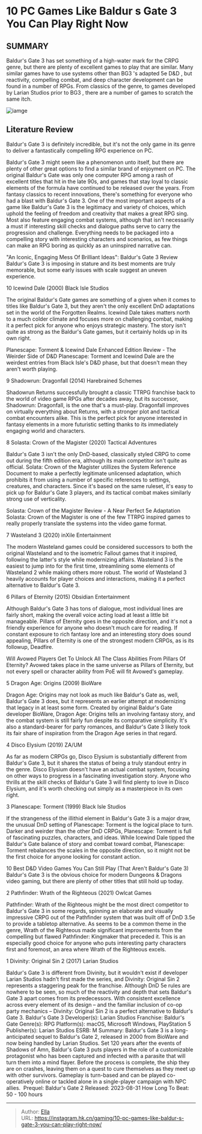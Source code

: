 # 10 PC Games Like Baldur s Gate 3 You Can Play Right Now


## SUMMARY 


Baldur&#39;s Gate 3
 has set something of a high-water mark for the CRPG genre, but there are plenty of excellent games to play that are similar. 
 Many similar games have to use systems other than 
BG3
&#39;s adapted 5e 
D&amp;D
, but reactivity, compelling combat, and deep character development can be found in a number of RPGs. 
 From classics of the genre, to games developed by Larian Studios prior to 
BG3
, there are a number of games to scratch the same itch. 

![iamge](https://static1.srcdn.com/wordpress/wp-content/uploads/2023/12/games-like-bg3.jpg)

## Literature Review

Baldur&#39;s Gate 3 is definitely incredible, but it&#39;s not the only game in its genre to deliver a fantastically compelling RPG experience on PC.




Baldur&#39;s Gate 3 might seem like a phenomenon unto itself, but there are plenty of other great options to find a similar brand of enjoyment on PC. The original Baldur&#39;s Gate was only one computer RPG among a rash of excellent titles that hit in the late 90s, and games that stay loyal to classic elements of the formula have continued to be released over the years. From fantasy classics to recent innovations, there&#39;s something for everyone who had a blast with Baldur&#39;s Gate 3.
One of the most important aspects of a game like Baldur&#39;s Gate 3 is the legitimacy and variety of choices, which uphold the feeling of freedom and creativity that makes a great RPG sing. Most also feature engaging combat systems, although that isn&#39;t necessarily a must if interesting skill checks and dialogue paths serve to carry the progression and challenge. Everything needs to be packaged into a compelling story with interesting characters and scenarios, as few things can make an RPG boring as quickly as an uninspired narrative can.
            
 
 &#34;An Iconic, Engaging Mess Of Brilliant Ideas&#34;: Baldur&#39;s Gate 3 Review 
Baldur&#39;s Gate 3 is imposing in stature and its best moments are truly memorable, but some early issues with scale suggest an uneven experience.












 








 10  Icewind Dale (2000) 
Black Isle Studios
        

The original Baldur&#39;s Gate games are something of a given when it comes to titles like Baldur&#39;s Gate 3, but they aren&#39;t the only excellent DnD adaptations set in the world of the Forgotten Realms. Icewind Dale takes matters north to a much colder climate and focuses more on challenging combat, making it a perfect pick for anyone who enjoys strategic mastery. The story isn&#39;t quite as strong as the Baldur&#39;s Gate games, but it certainly holds up in its own right.
            
 
 Planescape: Torment &amp; Icewind Dale Enhanced Edition Review - The Weirder Side of D&amp;D 
Planescape: Torment and Icewind Dale are the weirdest entries from Black Isle&#39;s D&amp;D phase, but that doesn&#39;t mean they aren&#39;t worth playing.








 9  Shadowrun: Dragonfall (2014) 
Harebrained Schemes
        

Shadowrun Returns successfully brought a classic TTRPG franchise back to the world of video game RPGs after decades away, but its successor, Shadowrun: Dragonfall, is the one that&#39;s a must-play. Dragonfall improves on virtually everything about Returns, with a stronger plot and tactical combat encounters alike. This is the perfect pick for anyone interested in fantasy elements in a more futuristic setting thanks to its immediately engaging world and characters.





 8  Solasta: Crown of the Magister (2020) 
Tactical Adventures


 







Baldur&#39;s Gate 3 isn&#39;t the only DnD-based, classically styled CRPG to come out during the fifth edition era, although its main competitor isn&#39;t quite as official. Solata: Crown of the Magister utillizes the System Reference Document to make a perfectly legitimate unlicensed adaptation, which prohibits it from using a number of specific references to settings, creatures, and characters. Since it&#39;s based on the same ruleset, it&#39;s easy to pick up for Baldur&#39;s Gate 3 players, and its tactical combat makes similarly strong use of verticality.
            
 
 Solasta: Crown of the Magister Review - A Near Perfect 5e Adaptation 
Solasta: Crown of the Magister is one of the few TTRPG inspired games to really properly translate the systems into the video game format.








 7  Wasteland 3 (2020) 
inXile Entertainment
        

The modern Wasteland games could be considered successors to both the original Wasteland and to the isometric Fallout games that it inspired, following the latter&#39;s style while modernizing affairs. Wasteland 3 is the easiest to jump into for the first time, streamlining some elements of Wasteland 2 while making others more robust. The world of Wasteland 3 heavily accounts for player choices and interactions, making it a perfect alternative to Baldur&#39;s Gate 3.





 6  Pillars of Eternity (2015) 
Obsidian Entertainment
        

Although Baldur&#39;s Gate 3 has tons of dialogue, most individual lines are fairly short, making the overall voice acting load at least a little bit manageable. Pillars of Eternity goes in the opposite direction, and it&#39;s not a friendly experience for anyone who doesn&#39;t much care for reading. If constant exposure to rich fantasy lore and an interesting story does sound appealing, Pillars of Eternity is one of the strongest modern CRPGs, as is its followup, Deadfire.
            
 
 Will Avowed Players Get To Unlock All The Class Abilities From Pillars Of Eternity? 
Avowed takes place in the same universe as Pillars of Eternity, but not every spell or character ability from PoE will fit Avowed&#39;s gameplay.








 5  Dragon Age: Origins (2009) 
BioWare


 







Dragon Age: Origins may not look as much like Baldur&#39;s Gate as, well, Baldur&#39;s Gate 3 does, but it represents an earlier attempt at modernizing that legacy in at least some form. Created by original Baldur&#39;s Gate developer BioWare, Dragon Age: Origins tells an involving fantasy story, and the combat system is still fairly fun despite its comparative simplicity. It&#39;s also a standard-bearer for party romances, and Baldur&#39;s Gate 3 likely took its fair share of inspiration from the Dragon Age series in that regard.





 4  Disco Elysium (2019) 
ZA/UM
        

As far as modern CRPGs go, Disco Elysium is substantially different from Baldur&#39;s Gate 3, but it shares the status of being a truly standout entry in the genre. Disco Elysium doesn&#39;t have an actual combat system, focusing on other ways to progress in a fascinating investigation story. Anyone who thrills at the skill checks of Baldur&#39;s Gate 3 will find plenty to love in Disco Elysium, and it&#39;s worth checking out simply as a masterpiece in its own right.





 3  Planescape: Torment (1999) 
Black Isle Studios
        

If the strangeness of the illithid element in Baldur&#39;s Gate 3 is a major draw, the unusual DnD setting of Planescape: Torment is the logical place to turn. Darker and weirder than the other DnD CRPGs, Planescape: Torment is full of fascinating puzzles, characters, and ideas. While Icewind Dale tipped the Baldur&#39;s Gate balance of story and combat toward combat, Planescape: Torment rebalances the scales in the opposite direction, so it might not be the first choice for anyone looking for constant action.
            
 
 10 Best D&amp;D Video Games You Can Still Play (That Aren&#39;t Baldur&#39;s Gate 3) 
Baldur&#39;s Gate 3 is the obvious choice for modern Dungeons &amp; Dragons video gaming, but there are plenty of other titles that still hold up today.








 2  Pathfinder: Wrath of the Righteous (2021) 
Owlcat Games
        

Pathfinder: Wrath of the Righteous might be the most direct competitor to Baldur&#39;s Gate 3 in some regards, spinning an elaborate and visually impressive CRPG out of the Pathfinder system that was built off of DnD 3.5e to provide a tabletop alternative. As seems to be a common theme in the genre, Wrath of the Righteous made significant improvements from the compelling but flawed Pathfinder: Kingmaker that preceded it. This is an especially good choice for anyone who puts interesting party characters first and foremost, an area where Wrath of the Righteous excels.





 1  Divinity: Original Sin 2 (2017) 
Larian Studios


 







Baldur&#39;s Gate 3 is different from Divinity, but it wouldn&#39;t exist if developer Larian Studios hadn&#39;t first made the series, and Divinity: Original Sin 2 represents a staggering peak for the franchise. Although DnD 5e rules are nowhere to be seen, so much of the reactivity and depth that sets Baldur&#39;s Gate 3 apart comes from its predecessors. With consistent excellence across every element of its design – and the familiar inclusion of co-op party mechanics – Divinity: Original Sin 2 is a perfect alternative to Baldur&#39;s Gate 3.
               Baldur&#39;s Gate 3   Developer(s):   Larian Studios    Franchise:   Baldur&#39;s Gate    Genre(s):   RPG    Platform(s):   macOS, Microsoft Windows, PlayStation 5    Publisher(s):   Larian Studios    ESRB:   M    Summary:   Baldur&#39;s Gate 3 is a long-anticipated sequel to Baldur&#39;s Gate 2, released in 2000 from BioWare and now being handled by Larian Studios. Set 120 years after the events of Shadows of Amn, Baldur&#39;s Gate 3 puts players in the role of a customizable protagonist who has been captured and infected with a parasite that will turn them into a mind flayer. Before the process is complete, the ship they are on crashes, leaving them on a quest to cure themselves as they meet up with other survivors. Gameplay is turn-based and can be played co-operatively online or tackled alone in a single-player campaign with NPC allies.     Prequel:   Baldur&#39;s Gate 2    Released:   2023-08-31    How Long To Beat:   50 - 100 hours      

---

> Author: [Ella](https://instagram.hk.cn/)  
> URL: https://instagram.hk.cn/gaming/10-pc-games-like-baldur-s-gate-3-you-can-play-right-now/  

